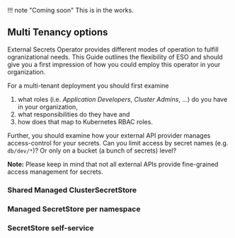 !!! note "Coming soon"
    This is in the works.

## Multi Tenancy options
External Secrets Operator provides different modes of operation to fulfill ogranizational needs. This Guide outlines the flexibility of ESO and should give you a first impression of how you could employ this operator in your organization.

For a multi-tenant deployment you should first examine

1. what roles (i.e. *Application Developers*, *Cluster Admins*, ...) do you have in your organization,
2. what responsibilities do they have and
3. how does that map to Kubernetes RBAC roles.

Further, you should examine how your external API provider manages access-control for your secrets. Can you limit access by secret names (e.g. `db/dev/*`)? Or only on a bucket (a bunch of secrets) level?

**Note:** Please keep in mind that not all external APIs provide fine-grained access management for secrets.

### Shared Managed ClusterSecretStore

### Managed SecretStore per namespace

### SecretStore self-service
